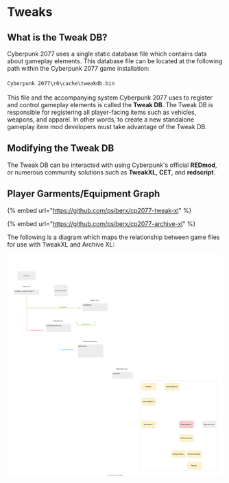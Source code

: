 # Tweaks

## What is the Tweak DB?

Cyberpunk 2077 uses a single static database file which contains data about gameplay elements. This database file can be located at the following path within the Cyberpunk 2077 game installation:\
\
`Cyberpunk 2077\r6\cache\tweakdb.bin`\
\
This file and the accompanying system Cyberpunk 2077 uses to register and control gameplay elements is called the **Tweak DB**. The Tweak DB is responsible for registering all player-facing items such as vehicles, weapons, and apparel. In other words, to create a new standalone gameplay item mod developers must take advantage of the Tweak DB.

## Modifying the Tweak DB

The Tweak DB can be interacted with using Cyberpunk's official **REDmod**, or numerous community solutions such as **TweakXL**, **CET**, and **redscript**.

## Player Garments/Equipment Graph

{% embed url="https://github.com/psiberx/cp2077-tweak-xl" %}

{% embed url="https://github.com/psiberx/cp2077-archive-xl" %}

The following is a diagram which maps the relationship between game files for use with TweakXL and Archive XL:

![](<../.gitbook/assets/Cyberpunk 2077 TweakXL+ArchiveXL Pipeline.drawio.svg>)
